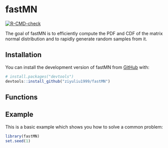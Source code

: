 
<!-- README.md is generated from README.Rmd. Please edit that file -->

# fastMN

<!-- badges: start -->

[![R-CMD-check](https://github.com/ziyuliu1999/fastMN/actions/workflows/R-CMD-check.yaml/badge.svg)](https://github.com/ziyuliu1999/fastMN/actions/workflows/R-CMD-check.yaml)
<!-- badges: end -->

The goal of fastMN is to efficiently compute the PDF and CDF of the
matrix normal distribution and to rapidly generate random samples from
it.

## Installation

You can install the development version of fastMN from
[GitHub](https://github.com/) with:

``` r
# install.packages("devtools")
devtools::install_github("ziyuliu1999/fastMN")
```

## Functions

## Example

This is a basic example which shows you how to solve a common problem:

``` r
library(fastMN)
set.seed(1)
```
